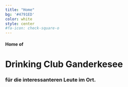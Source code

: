 ```yaml
---
title: "Home"
bg: '#4791ED'
color: white
style: center
#fa-icon: check-square-o
---
```


#### Home of

# Drinking Club Ganderkesee

<span class="fa-stack subtlecircle" style="font-size:100px; background:rgba(255,255,255,0.)">
  <i class="fa fa-circle fa-stack-2x text-white"></i>
  <i class="fa fa-bath fa-stack-1x text-blue"></i>
</span>

### für die **interessanteren** Leute im Ort.


